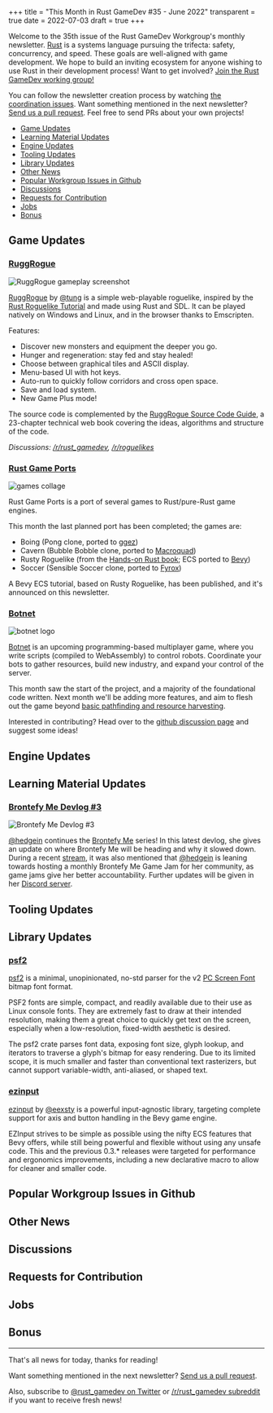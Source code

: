 +++
title = "This Month in Rust GameDev #35 - June 2022"
transparent = true
date = 2022-07-03
draft = true
+++

<!-- no toc -->

<!-- Check the post with markdownlint-->

Welcome to the 35th issue of the Rust GameDev Workgroup's
monthly newsletter.
[Rust] is a systems language pursuing the trifecta:
safety, concurrency, and speed.
These goals are well-aligned with game development.
We hope to build an inviting ecosystem for anyone wishing
to use Rust in their development process!
Want to get involved? [Join the Rust GameDev working group!][join]

You can follow the newsletter creation process
by watching [the coordination issues][coordination].
Want something mentioned in the next newsletter?
[Send us a pull request][pr].
Feel free to send PRs about your own projects!

[Rust]: https://rust-lang.org
[join]: https://github.com/rust-gamedev/wg#join-the-fun
[pr]: https://github.com/rust-gamedev/rust-gamedev.github.io
[coordination]: https://github.com/rust-gamedev/rust-gamedev.github.io/issues?q=label%3Acoordination
[Rust]: https://rust-lang.org
[join]: https://github.com/rust-gamedev/wg#join-the-fun

- [Game Updates](#game-updates)
- [Learning Material Updates](#learning-material-updates)
- [Engine Updates](#engine-updates)
- [Tooling Updates](#tooling-updates)
- [Library Updates](#library-updates)
- [Other News](#other-news)
- [Popular Workgroup Issues in Github](#popular-workgroup-issues-in-github)
- [Discussions](#discussions)
- [Requests for Contribution](#requests-for-contribution)
- [Jobs](#jobs)
- [Bonus](#bonus)

<!--
Ideal section structure is:

```
### [Title]

![image/GIF description](image link)
_image caption_

A paragraph or two with a summary and [useful links].

_Discussions:
[/r/rust](https://reddit.com/r/rust/todo),
[twitter](https://twitter.com/todo/status/123456)_

[Title]: https://first.link
[useful links]: https://other.link
```

If needed, a section can be split into subsections with a "------" delimiter.
-->

## Game Updates

### [RuggRogue]

![RuggRogue gameplay screenshot](ruggrogue.png)

[RuggRogue] by [@tung] is a simple web-playable roguelike, inspired by the
[Rust Roguelike Tutorial] and made using Rust and SDL.
It can be played natively on Windows and Linux,
and in the browser thanks to Emscripten.

Features:

- Discover new monsters and equipment the deeper you go.
- Hunger and regeneration: stay fed and stay healed!
- Choose between graphical tiles and ASCII display.
- Menu-based UI with hot keys.
- Auto-run to quickly follow corridors and cross open space.
- Save and load system.
- New Game Plus mode!

The source code is complemented by the
[RuggRogue Source Code Guide][ruggrogue-book],
a 23-chapter technical web book covering the ideas, algorithms and structure of
the code.

_Discussions:
[/r/rust_gamedev](https://reddit.com/r/rust_gamedev/comments/vluy7u/ruggrogue_a_simple_webplayable_roguelike_made/),
[/r/roguelikes](https://reddit.com/r/roguelikes/comments/vluuud/ruggrogue_a_simple_webplayable_roguelike_inspired/)_

[RuggRogue]: https://tung.github.io/ruggrogue/
[Rust Roguelike Tutorial]: https://bfnightly.bracketproductions.com/
[ruggrogue-book]: https://tung.github.io/ruggrogue/source-code-guide/
[@tung]: https://github.com/tung/

### [Rust Game Ports]

![games collage](rust_game_ports.jpg)

Rust Game Ports is a port of several games to Rust/pure-Rust game engines.

This month the last planned port has been completed; the games are:

- Boing (Pong clone, ported to [ggez](https://github.com/ggez/ggez))
- Cavern (Bubble Bobble clone, ported to [Macroquad](https://github.com/not-fl3/macroquad))
- Rusty Roguelike (from the [Hands-on Rust book](https://pragprog.com/titles/hwrust/hands-on-rust);
  ECS ported to [Bevy](https://github.com/bevyengine/bevy))
- Soccer (Sensible Soccer clone, ported to [Fyrox](https://github.com/FyroxEngine/Fyrox))

A Bevy ECS tutorial, based on Rusty Roguelike, has been published, and it's
announced on this newsletter.

[Rust Game Ports]: https://github.com/64kramsystem/rust-game-ports
[Saverio Miroddi/@64kramsystem]: https://twitter.com/64kramsystem

### [Botnet]

![botnet logo](botnet.svg)

[Botnet] is an upcoming programming-based multiplayer game,
where you write scripts (compiled to WebAssembly) to control robots.
Coordinate your bots to gather resources, build new industry,
and expand your control of the server.


This month saw the start of the project, and a majority of the foundational
code written. Next month we'll be adding more features, and aim to flesh out
the game beyond [basic pathfinding and resource harvesting][botnet_example_bot].

Interested in contributing? Head over to the
[github discussion page][botnet_ideas] and suggest some ideas!

[Botnet]: https://github.com/JMS55/botnet
[botnet_example_bot]: https://github.com/JMS55/botnet/blob/master/example_bot/src/lib.rs
[botnet_ideas]: https://github.com/JMS55/botnet/discussions/categories/ideas

## Engine Updates

## Learning Material Updates

### [Brontefy Me Devlog #3][hedgein-devlog-3]

![Brontefy Me Devlog #3](brontefyme.png)

[@hedgein][hedgein-github] continues the [Brontefy Me][hedgein-devlog-3] series!
In this latest devlog, she gives an update on where Brontefy Me will be
heading and why it slowed down. During a recent [stream][hedgein-stream], it
was also mentioned that [@hedgein][hedgein-github] is leaning towards hosting
a monthly Brontefy Me Game Jam for her community, as game jams give her
better accountability. Further updates will be given in her [Discord server][hedgein-discord].

[hedgein-stream]: https://www.twitch.tv/hedgein
[hedgein-discord]: https://discord.gg/FnU6hxNGaP
[hedgein-devlog-3]:https://www.youtube.com/watch?v=oNxMN47tKxs
[hedgein-github]:https://github.com/hedgein

## Tooling Updates

## Library Updates

### [psf2]

[psf2] is a minimal, unopinionated, no-std parser for the v2
[PC Screen Font][psf2-format] bitmap font format.

PSF2 fonts are simple, compact, and readily available due to their use as Linux
console fonts. They are extremely fast to draw at their intended resolution,
making them a great choice to quickly get text on the screen, especially when a
low-resolution, fixed-width aesthetic is desired.

The psf2 crate parses font data, exposing font size, glyph lookup, and iterators
to traverse a glyph's bitmap for easy rendering. Due to its limited scope, it is
much smaller and faster than conventional text rasterizers, but cannot support
variable-width, anti-aliased, or shaped text.

[psf2]: https://github.com/Ralith/psf2
[psf2-format]: https://www.win.tue.nl/~aeb/linux/kbd/font-formats-1.html

### [ezinput]

[ezinput] by [@eexsty][ezinput_creator] is a powerful input-agnostic library,
targeting complete support for axis and button handling in the Bevy game
engine.

EZInput strives to be simple as possible using the nifty ECS features that Bevy
offers, while still being powerful and flexible without using any unsafe code.
This and the previous 0.3.* releases were targeted for performance and
ergonomics improvements, including a new declarative macro to allow for
cleaner and smaller code.

[ezinput]: https://crates.io/crates/ezinput/versions
[ezinput_creator]: https://github.com/eexsty

## Popular Workgroup Issues in Github

<!-- Up to 10 links to interesting issues -->

## Other News

<!-- One-liners for plan items that haven't got their own sections. -->

## Discussions

<!-- Links to handpicked reddit/twitter/urlo/etc threads that provide
useful information -->

## Requests for Contribution

<!-- Links to "good first issue"-labels or direct links to specific tasks -->

## Jobs

<!-- An optional section for new jobs related to Rust gamedev -->

## Bonus

<!-- Bonus section to make the newsletter more interesting
and highlight events from the past. -->

------

That's all news for today, thanks for reading!

Want something mentioned in the next newsletter?
[Send us a pull request][pr].

Also, subscribe to [@rust_gamedev on Twitter][@rust_gamedev]
or [/r/rust_gamedev subreddit][/r/rust_gamedev] if you want to receive fresh news!

<!--
TODO: Add real links and un-comment once this post is published
**Discuss this post on**:
[/r/rust_gamedev](TODO),
[Twitter](TODO),
[Discord](https://discord.gg/yNtPTb2).
-->

[/r/rust_gamedev]: https://reddit.com/r/rust_gamedev
[@rust_gamedev]: https://twitter.com/rust_gamedev
[pr]: https://github.com/rust-gamedev/rust-gamedev.github.io
